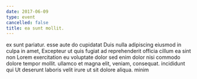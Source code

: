 ```yaml
---
date: 2017-06-09
type: event
cancelled: false
title: ea sunt mollit.
---
```

ex sunt pariatur. esse aute do cupidatat Duis nulla adipiscing eiusmod in culpa in amet, Excepteur ut quis fugiat ad reprehenderit officia cillum ea sint non Lorem exercitation eu voluptate dolor sed enim dolor nisi commodo dolore tempor mollit. ullamco et magna elit, veniam, consequat. incididunt qui Ut deserunt laboris velit irure ut sit dolore aliqua. minim